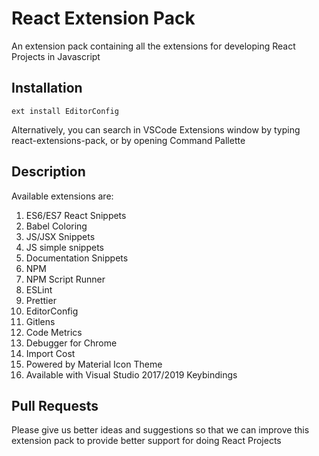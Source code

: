 # React Extension Pack

An extension pack containing all the extensions for developing React Projects in Javascript

## Installation

```
ext install EditorConfig
```

Alternatively, you can search in VSCode Extensions window by typing react-extensions-pack, or by opening Command Pallette

## Description

Available extensions are:

1. ES6/ES7 React Snippets
2. Babel Coloring
3. JS/JSX Snippets
4. JS simple snippets
5. Documentation Snippets
6. NPM
7. NPM Script Runner
8. ESLint
9. Prettier
10. EditorConfig
11. Gitlens
12. Code Metrics
13. Debugger for Chrome
14. Import Cost
15. Powered by Material Icon Theme
16. Available with Visual Studio 2017/2019 Keybindings

## Pull Requests

Please give us better ideas and suggestions so that we can improve this extension pack to provide better support for doing React Projects
